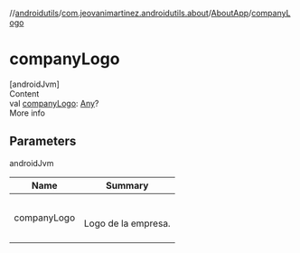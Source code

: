 //[androidutils](../../index.md)/[com.jeovanimartinez.androidutils.about](../index.md)/[AboutApp](index.md)/[companyLogo](company-logo.md)



# companyLogo  
[androidJvm]  
Content  
val [companyLogo](company-logo.md): [Any](https://kotlinlang.org/api/latest/jvm/stdlib/kotlin/-any/index.html)?  
More info  


## Parameters  
  
androidJvm  
  
|  Name|  Summary| 
|---|---|
| <a name="com.jeovanimartinez.androidutils.about/AboutApp/companyLogo/#/PointingToDeclaration/"></a>companyLogo| <a name="com.jeovanimartinez.androidutils.about/AboutApp/companyLogo/#/PointingToDeclaration/"></a><br><br>Logo de la empresa.<br><br>
  
  



